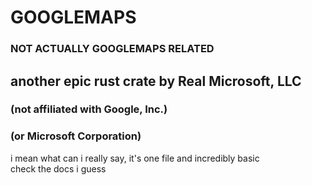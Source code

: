 # GOOGLEMAPS
### NOT ACTUALLY GOOGLEMAPS RELATED
## another epic rust crate by Real Microsoft, LLC
### (not affiliated with Google, Inc.)
### (or Microsoft Corporation)

i mean what can i really say, it's one file and incredibly basic  
check the docs i guess